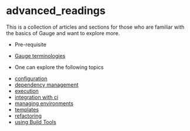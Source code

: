 # advanced_readings

This is a collection of articles and sections for those who are familiar with the basics of Gauge and want to explore more.

* Pre-requisite
- [Gauge terminologies](gauge_terminologies/README.md)

* One can explore the following topics
- [configuration](configuration/README.md)
- [dependency management](dependency_management/README.md)
- [execution](execution/README.md)
- [integration with ci](integration_with_ci/README.md)
- [managing environments](managing_environments/README.md)
- [templates](gauge_templates.md)
- [refactoring](refactoring.md)
- [using Build Tools](using_build_tools.md)
